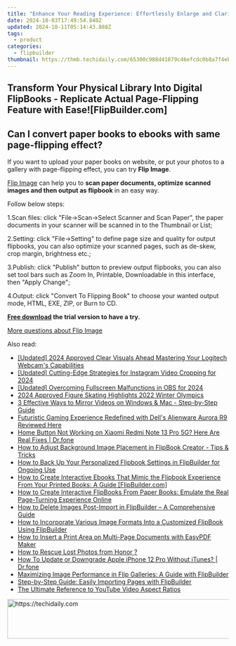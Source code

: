 ```yaml
---
title: "Enhance Your Reading Experience: Effortlessly Enlarge and Clarify Any Page with FlipBook - Visit flipbuilder.com!"
date: 2024-10-03T17:49:54.840Z
updated: 2024-10-11T05:14:43.888Z
tags:
  - product
categories:
  - flipbuilder
thumbnail: https://thmb.techidaily.com/65300c988d41879c46efcdc0b8a7f4ebdd53e06feae865a9a356c9f8b695aec3.jpg
---
```


## Transform Your Physical Library Into Digital FlipBooks - Replicate Actual Page-Flipping Feature with Ease![FlipBuilder.com]

## Can I convert paper books to ebooks with same page-flipping effect?

If you want to upload your paper books on website, or put your photos to a gallery with page-flipping effect, you can try **Flip Image**. 

[Flip Image](https://tools.techidaily.com/flipbuilder/products/) can help you to **scan paper documents, optimize scanned images and then output as flipbook** in an easy way.

Follow below steps:

1.Scan files: click "File->Scan->Select Scanner and Scan Paper", the paper documents in your scanner will be scanned in to the Thumbnail or List;

2.Setting: click "File->Setting" to define page size and quality for output flipbooks, you can also optimize your scanned pages, such as de-skew, crop margin, brightness etc.;

3.Publish: click "Publish" button to preview output flipbooks, you can also set tool bars such as Zoom In, Printable, Downloadable in this interface, then "Apply Change";

4.Output: click "Convert To Flipping Book" to choose your wanted output mode, HTML, EXE, ZIP, or Burn to CD.

**[Free download](https://tools.techidaily.com/flipbuilder/products/) the trial version to have a try.** 

[More questions about Flip Image](https://tools.techidaily.com/flipbuilder/products/)

<ins class="adsbygoogle"
     style="display:block"
     data-ad-format="autorelaxed"
     data-ad-client="ca-pub-7571918770474297"
     data-ad-slot="1223367746"></ins>

<ins class="adsbygoogle"
     style="display:block"
     data-ad-client="ca-pub-7571918770474297"
     data-ad-slot="8358498916"
     data-ad-format="auto"
     data-full-width-responsive="true"></ins>

<span class="atpl-alsoreadstyle">Also read:</span>
<div><ul>
<li><a href="https://desktop-recording.techidaily.com/updated-2024-approved-clear-visuals-ahead-mastering-your-logitech-webcams-capabilities/"><u>[Updated] 2024 Approved Clear Visuals Ahead Mastering Your Logitech Webcam's Capabilities</u></a></li>
<li><a href="https://instagram-video-files.techidaily.com/updated-cutting-edge-strategies-for-instagram-video-cropping-for-2024/"><u>[Updated] Cutting-Edge Strategies for Instagram Video Cropping for 2024</u></a></li>
<li><a href="https://screen-recording.techidaily.com/updated-overcoming-fullscreen-malfunctions-in-obs-for-2024/"><u>[Updated] Overcoming Fullscreen Malfunctions in OBS for 2024</u></a></li>
<li><a href="https://fox-hovers.techidaily.com/2024-approved-figure-skating-highlights-2022-winter-olympics/"><u>2024 Approved Figure Skating Highlights 2022 Winter Olympics</u></a></li>
<li><a href="https://some-approaches.techidaily.com/3-effective-ways-to-mirror-videos-on-windows-and-mac-step-by-step-guide/"><u>3 Effective Ways to Mirror Videos on Windows & Mac - Step-by-Step Guide</u></a></li>
<li><a href="https://buynow-info.techidaily.com/futuristic-gaming-experience-redefined-with-dells-alienware-aurora-r9-reviewed-here/"><u>Futuristic Gaming Experience Redefined with Dell's Alienware Aurora R9 Reviewed Here</u></a></li>
<li><a href="https://change-location.techidaily.com/home-button-not-working-on-xiaomi-redmi-note-13-pro-5g-here-are-real-fixes-drfone-by-drfone-fix-android-problems-fix-android-problems/"><u>Home Button Not Working on Xiaomi Redmi Note 13 Pro 5G? Here Are Real Fixes | Dr.fone</u></a></li>
<li><a href="https://win-popular.techidaily.com/how-to-adjust-background-image-placement-in-flipbook-creator-tips-and-tricks/"><u>How to Adjust Background Image Placement in FlipBook Creator - Tips & Tricks</u></a></li>
<li><a href="https://win-popular.techidaily.com/how-to-back-up-your-personalized-flipbook-settings-in-flipbuilder-for-ongoing-use/"><u>How to Back Up Your Personalized Flipbook Settings in FlipBuilder for Ongoing Use</u></a></li>
<li><a href="https://win-popular.techidaily.com/how-to-create-interactive-ebooks-that-mimic-the-flipbook-experience-from-your-printed-books-a-guide-flipbuildercom/"><u>How to Create Interactive Ebooks That Mimic the Flipbook Experience From Your Printed Books: A Guide [FlipBuilder.com]</u></a></li>
<li><a href="https://win-popular.techidaily.com/how-to-create-interactive-flipbooks-from-paper-books-emulate-the-real-page-turning-experience-online/"><u>How to Create Interactive FlipBooks From Paper Books: Emulate the Real Page-Turning Experience Online</u></a></li>
<li><a href="https://win-popular.techidaily.com/how-to-delete-images-post-import-in-flipbuilder-a-comprehensive-guide/"><u>How to Delete Images Post-Import in FlipBuilder – A Comprehensive Guide</u></a></li>
<li><a href="https://win-popular.techidaily.com/how-to-incorporate-various-image-formats-into-a-customized-flipbook-using-flipbuilder/"><u>How to Incorporate Various Image Formats Into a Customized FlipBook Using FlipBuilder</u></a></li>
<li><a href="https://win-popular.techidaily.com/how-to-insert-a-print-area-on-multi-page-documents-with-easypdf-maker/"><u>How to Insert a Print Area on Multi-Page Documents with EasyPDF Maker</u></a></li>
<li><a href="https://blog-min.techidaily.com/how-to-rescue-lost-photos-from-honor-by-fonelab-android-recover-photos/"><u>How to Rescue Lost Photos from Honor ?</u></a></li>
<li><a href="https://techidaily.com/how-to-update-or-downgrade-apple-iphone-12-pro-without-itunes-drfone-by-drfone-ios-system-repair-ios-system-repair/"><u>How To Update or Downgrade Apple iPhone 12 Pro Without iTunes? | Dr.fone</u></a></li>
<li><a href="https://win-popular.techidaily.com/maximizing-image-performance-in-flip-galleries-a-guide-with-flipbuilder/"><u>Maximizing Image Performance in Flip Galleries: A Guide with FlipBuilder</u></a></li>
<li><a href="https://win-popular.techidaily.com/step-by-step-guide-easily-importing-pages-with-flipbuilder/"><u>Step-by-Step Guide: Easily Importing Pages with FlipBuilder</u></a></li>
<li><a href="https://youtube-clips.techidaily.com/the-ultimate-reference-to-youtube-video-aspect-ratios/"><u>The Ultimate Reference to YouTube Video Aspect Ratios</u></a></li>
</ul></div>

<!-- affiliate ads begin -->
<a href="https://appsumo.8odi.net/c/5597632/2043662/7443" target="_top" id="2043662">
  <img src="//a.impactradius-go.com/display-ad/7443-2043662" border="0" alt="https://techidaily.com" width="728" height="90"/>
</a>
<img height="0" width="0" src="https://appsumo.8odi.net/i/5597632/2043662/7443" style="position:absolute;visibility:hidden;" border="0" />
<!-- affiliate ads end -->

